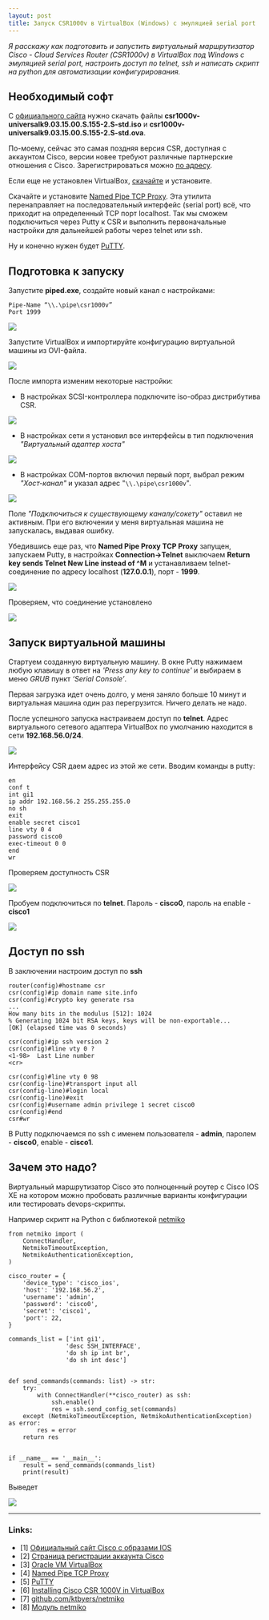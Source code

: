 ```yaml
---
layout: post
title: Запуск CSR1000v в VirtualBox (Windows) с эмуляцией serial port
---
```


*Я расскажу как подготовить и запустить виртуальный маршрутизатор Cisco - Cloud Services Router (СSR1000v) в VirtualBox под Windows с эмуляцией serial port, настроить доступ по telnet, ssh и написать скрипт на python для автоматизации конфигурирования.*

## Необходимый софт

С [официального сайта](https://software.cisco.com/download/home/284364978/type/282046477/release/3.15.0S) нужно скачать файлы **csr1000v-universalk9.03.15.00.S.155-2.S-std.iso** и **csr1000v-universalk9.03.15.00.S.155-2.S-std.ova**.

По-моему, сейчас это самая поздняя версия CSR, доступная с аккаунтом Cisco, версии новее требуют различные партнерские отношения с Cisco. Зарегистрироваться можно [по адресу](https://id.cisco.com/signin/register).

Если еще не установлен VirtualBox, [скачайте](https://www.virtualbox.org/) и установите.

Скачайте и установите [Named Pipe TCP Proxy](http://shvechkov.tripod.com/nptp.html). Эта утилита перенаправляет на последовательный интерфейс (serial port) всё, что приходит на определенный TCP порт localhost. Так мы сможем подключиться через Putty к CSR и выполнить первоначальные настройки для дальнейшей работы через telnet или ssh.

Ну и конечно нужен будет [PuTTY](https://www.putty.org/).

## Подготовка к запуску

Запустите **piped.exe**, создайте новый канал с настройками:

    Pipe-Name “\\.\pipe\csr1000v”
    Port 1999

![](/images/csr-virtualbox-setup/add-pipe.PNG)

Запустите VirtualBox и импортируйте конфигурацию виртуальной машины из OVI-файла.

![](/images/csr-virtualbox-setup/import-ovi.PNG)

После импорта изменим некоторые настройки:

- В настройках SCSI-контроллера подключите iso-образ дистрибутива CSR.

![](/images/csr-virtualbox-setup/scsi-iso-setup.PNG)

- В настройках сети я установил все интерфейсы в тип подключения *"Виртуальный адаптер хоста"*

![](/images/csr-virtualbox-setup/network-setup.PNG)

- В настройках COM-портов включил первый порт, выбрал режим *"Хост-канал"* и указал адрес "`\\.\pipe\csr1000v`".

![](/images/csr-virtualbox-setup/serial-setup.PNG)

Поле *"Подключиться к существующему каналу/сокету"* оставил не активным. При его включении у меня виртуальная машина не запускалась, выдавая ошибку.

Убедившись еще раз, что **Named Pipe Proxy TCP Proxy** запущен, запускаем Putty, в настройках **Connection->Telnet** выключаем **Return key sends Telnet New Line instead of ^M** и устанавливаем telnet-соединение по адресу localhost (**127.0.0.1**), порт - **1999**.

![](/images/csr-virtualbox-setup/putty-connect.PNG)

Проверяем, что соединение установлено

![](/images/csr-virtualbox-setup/proxy-connection.PNG)

## Запуск виртуальной машины

Стартуем созданную виртуальную машину. В окне Putty нажимаем любую клавишу в ответ на *'Press any key to continue'* и выбираем в меню *GRUB* пункт *‘Serial Console’*.

Первая загрузка идет очень долго, у меня заняло больше 10 минут и виртуальная машина один раз перегрузится. Ничего делать не надо.

После успешного запуска настраиваем доступ по **telnet**.
Адрес виртуального сетевого адаптера VirtualBox по умолчанию находится в сети **192.168.56.0/24**.

![](/images/csr-virtualbox-setup/virtual-adapter-network.PNG)

Интерфейсу CSR даем адрес из этой же сети. Вводим команды в putty:

    en
    conf t
    int gi1
    ip addr 192.168.56.2 255.255.255.0
    no sh
    exit
    enable secret cisco1
    line vty 0 4
    password cisco0
    exec-timeout 0 0
    end
    wr

Проверяем доступность CSR

![](/images/csr-virtualbox-setup/check-ping.PNG)

Пробуем подключиться по **telnet**. Пароль - **cisco0**, пароль на enable - **cisco1**

![](/images/csr-virtualbox-setup/setup-ready.PNG)

## Доступ по ssh

В заключении настроим доступ по **ssh**

    router(config)#hostname csr
    csr(config)#ip domain name site.info
    csr(config)#crypto key generate rsa
    ...
    How many bits in the modulus [512]: 1024
    % Generating 1024 bit RSA keys, keys will be non-exportable...
    [OK] (elapsed time was 0 seconds)

    csr(config)#ip ssh version 2
    csr(config)#line vty 0 ?
    <1-98>  Last Line number
    <cr>

    csr(config)#line vty 0 98
    csr(config-line)#transport input all
    csr(config-line)#login local
    csr(config-line)#exit
    csr(config)#username admin privilege 1 secret cisco0
    csr(config)#end
    csr#wr

В Putty подключаемся по ssh с именем пользователя - **admin**, паролем - **cisco0**, enable - **cisco1**.

## Зачем это надо?

Виртуальный маршрутизатор Cisco это полноценный роутер с Cisco IOS XE на котором можно пробовать различные варианты конфигурации или тестировать devops-скрипты. 

Например скрипт на Python с библиотекой [netmiko](https://github.com/ktbyers/netmiko)

    from netmiko import (
        ConnectHandler,
        NetmikoTimeoutException,
        NetmikoAuthenticationException,
    )

    cisco_router = {
        'device_type': 'cisco_ios',
        'host': '192.168.56.2',
        'username': 'admin',
        'password': 'cisco0',
        'secret': 'cisco1',
        'port': 22,
    }

    commands_list = ['int gi1',
                    'desc SSH_INTERFACE',
                    'do sh ip int br',
                    'do sh int desc']


    def send_commands(commands: list) -> str:
        try:
            with ConnectHandler(**cisco_router) as ssh:
                ssh.enable()
                res = ssh.send_config_set(commands)
        except (NetmikoTimeoutException, NetmikoAuthenticationException) as error:
            res = error
        return res


    if __name__ == '__main__':
        result = send_commands(commands_list)
        print(result)

Выведет

![](/images/csr-virtualbox-setup/netmiko-output.PNG)

----
### Links:

- [1] [Официальный сайт Cisco с образами IOS](https://software.cisco.com/download/home/284364978/type/282046477/release/3.15.0S)
- [2] [Страница регистрации аккаунта Cisco](https://id.cisco.com/signin/register)
- [3] [Oracle VM VirtualBox](https://www.virtualbox.org/)
- [4] [Named Pipe TCP Proxy](http://shvechkov.tripod.com/nptp.html)
- [5] [PuTTY](https://www.putty.org/)
- [6] [Installing Cisco CSR 1000V in VirtualBox](https://techandtrains.com/2014/01/09/installing-cisco-csr-1000v-in-virtualbox/)
- [7] [github.com/ktbyers/netmiko](https://github.com/ktbyers/netmiko)
- [8] [Модуль netmiko](https://pyneng.readthedocs.io/ru/latest/book/18_ssh_telnet/netmiko.html)
